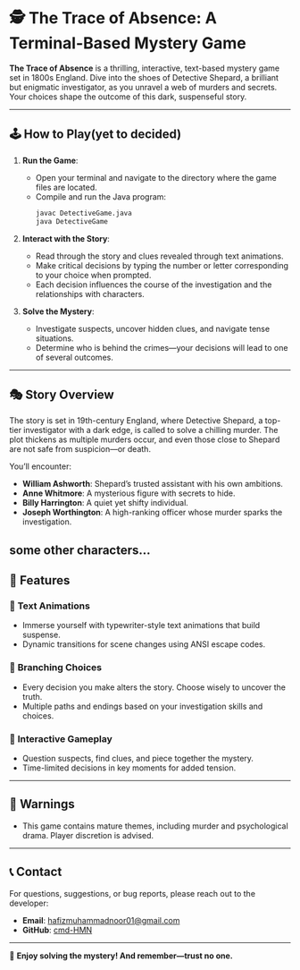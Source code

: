 # 🕵️ The Trace of Absence: A Terminal-Based Mystery Game

**The Trace of Absence** is a thrilling, interactive, text-based mystery game set in 1800s England. Dive into the shoes of Detective Shepard, a brilliant but enigmatic investigator, as you unravel a web of murders and secrets. Your choices shape the outcome of this dark, suspenseful story.

---

## 🕹️ **How to Play**(yet to decided)

1. **Run the Game**: 
   - Open your terminal and navigate to the directory where the game files are located.
   - Compile and run the Java program:
     ```bash
     javac DetectiveGame.java
     java DetectiveGame
     ```

2. **Interact with the Story**:
   - Read through the story and clues revealed through text animations.
   - Make critical decisions by typing the number or letter corresponding to your choice when prompted.
   - Each decision influences the course of the investigation and the relationships with characters.

3. **Solve the Mystery**:
   - Investigate suspects, uncover hidden clues, and navigate tense situations.
   - Determine who is behind the crimes—your decisions will lead to one of several outcomes.

---

## 🎭 **Story Overview**

The story is set in 19th-century England, where Detective Shepard, a top-tier investigator with a dark edge, is called to solve a chilling murder. The plot thickens as multiple murders occur, and even those close to Shepard are not safe from suspicion—or death.


You’ll encounter:
- **William Ashworth**: Shepard’s trusted assistant with his own ambitions.
- **Anne Whitmore**: A mysterious figure with secrets to hide.
- **Billy Harrington**: A quiet yet shifty individual.
- **Joseph Worthington**: A high-ranking officer whose murder sparks the investigation.

some other characters...
---

## 📜 **Features**

### 🎥 **Text Animations**
- Immerse yourself with typewriter-style text animations that build suspense.
- Dynamic transitions for scene changes using ANSI escape codes.

### 🔀 **Branching Choices**
- Every decision you make alters the story. Choose wisely to uncover the truth.
- Multiple paths and endings based on your investigation skills and choices.

### 🧩 **Interactive Gameplay**
- Question suspects, find clues, and piece together the mystery.
- Time-limited decisions in key moments for added tension.

---

## 🛑 **Warnings**
- This game contains mature themes, including murder and psychological drama. Player discretion is advised.

---

## 📞 **Contact**

For questions, suggestions, or bug reports, please reach out to the developer:

- **Email**: hafizmuhammadnoor01@gmail.com
- **GitHub**: [cmd-HMN](https://github.com/cmd-HMN)

---

🌟 **Enjoy solving the mystery! And remember—trust no one.**
